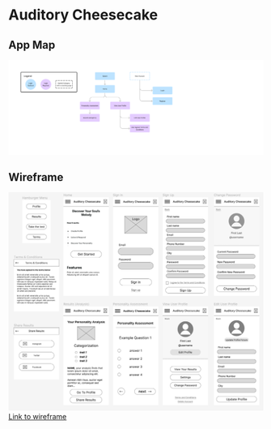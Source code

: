 # Auditory Cheesecake

## App Map
![App Map](/Auditory%20Cheesecake%20App%20Map.png)


## Wireframe
<!-- ![Wireframe](/Assessment%20&%20Results.png) -->
![Wireframe](/PrototypeDiagrams.png)
[Link to wireframe](https://www.figma.com/file/1fBfuMT814LlhMGs9xnKog/Assessment-%26-Results?type=design&node-id=0%3A1&mode=design&t=TUm0UnACvzQIFTM6-1)